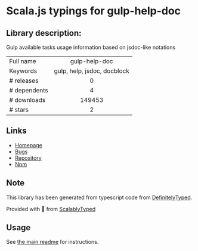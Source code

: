 
# Scala.js typings for gulp-help-doc


## Library description:
Gulp available tasks usage information based on jsdoc-like notations

|                    |                 |
| ------------------ | :-------------: |
| Full name          | gulp-help-doc |
| Keywords           | gulp, help, jsdoc, docblock |
| # releases         | 0 |
| # dependents       | 4 |
| # downloads        | 149453 |
| # stars            | 2 |

## Links
- [Homepage](https://github.com/Mikhus/gulp-help-doc#readme)
- [Bugs](https://github.com/Mikhus/gulp-help-doc/issues)
- [Repository](https://github.com/Mikhus/gulp-help-doc)
- [Npm](https://www.npmjs.com/package/gulp-help-doc)
    


## Note
This library has been generated from typescript code from [DefinitelyTyped](https://definitelytyped.org).

Provided with :purple_heart: from [ScalablyTyped](https://github.com/oyvindberg/ScalablyTyped)

## Usage
See [the main readme](../../readme.md) for instructions.


